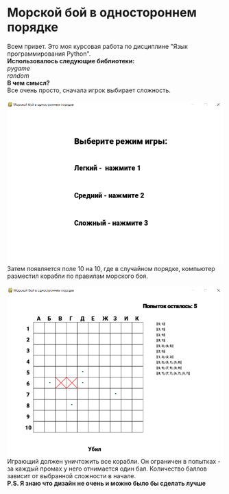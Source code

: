 # Морской бой в одностороннем порядке <br>
Всем привет. Это моя курсовая работа по дисциплине "Язык программирования Python".<br>
**Использовалось следующие библиотеки:** <br>
 *pygame* <br>
 *random* <br>
**В чем смысл?** <br>
Все очень просто, сначала игрок выбирает сложность.<br>
<br>
![Меню](https://raw.githubusercontent.com/Antieasy/naval-battle-single-player/master/1%20-%20menu.PNG "1")<br>
Затем появляется поле 10 на 10, где в случайном порядке, компьютер разместил корабли по правилам морского боя.<br>
<br>
![Игра](https://raw.githubusercontent.com/Antieasy/naval-battle-single-player/master/2%20-%20game.PNG "2")<br>
Играющий должен уничтожить все корабли. Он ограничен в попытках - за каждый промах у него отнимается один бал. Количество баллов зависит от выбранной сложности в начале.<br>
**P.S. Я знаю что дизайн не очень и можно было бы сделать лучше**
